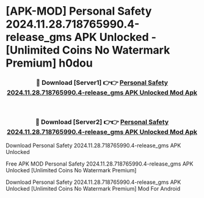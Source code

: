 # [APK-MOD] Personal Safety 2024.11.28.718765990.4-release_gms APK Unlocked - [Unlimited Coins No Watermark Premium] h0dou



<div align="center">
<h3>🔴 Download [Server1] 👉👉 <a href="https://momento.my/?title=Personal_Safety_2024.11.28.718765990.4-release_gms_APK_Unlocked">Personal Safety 2024.11.28.718765990.4-release_gms APK Unlocked Mod Apk</a></h3><br>

<h3>🔴 Download [Server2] 👉👉 <a href="https://momento.my/?title=Personal_Safety_2024.11.28.718765990.4-release_gms_APK_Unlocked">Personal Safety 2024.11.28.718765990.4-release_gms APK Unlocked Mod Apk</a></h3>
</div>



Download Personal Safety 2024.11.28.718765990.4-release_gms APK Unlocked 

Free APK MOD Personal Safety 2024.11.28.718765990.4-release_gms APK Unlocked [Unlimited Coins No Watermark Premium]

Download Personal Safety 2024.11.28.718765990.4-release_gms APK Unlocked [Unlimited Coins No Watermark Premium] Mod For Android
